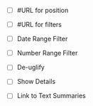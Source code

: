 - [ ] #URL for position
- [ ] #URL for filters
- [ ] Date Range Filter
- [ ] Number Range Filter
- [ ] De-uglify
- [ ] Show Details
- [ ] Link to Text Summaries

